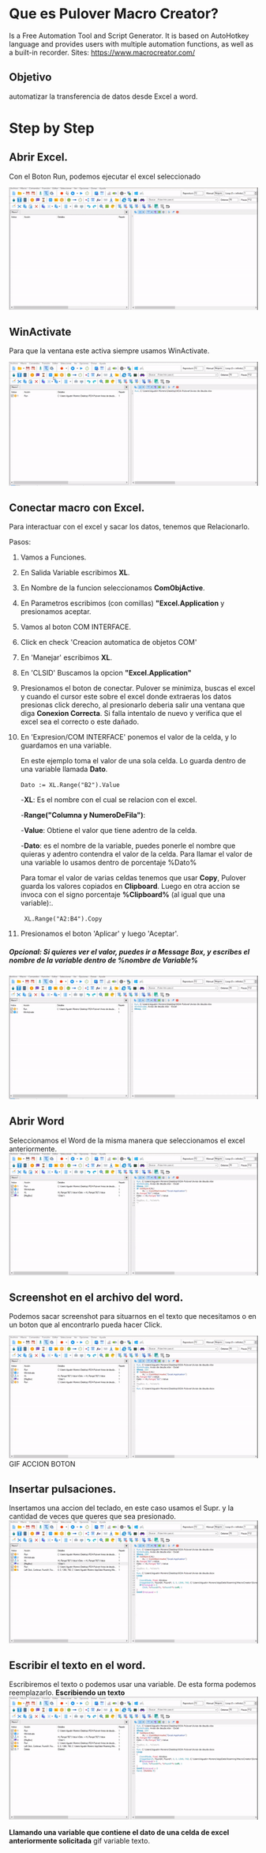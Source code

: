 # Que es Pulover Macro Creator?
Is a Free Automation Tool and Script Generator. It is based on AutoHotkey language and provides users with multiple automation functions, as well as a built-in recorder.
Sites: https://www.macrocreator.com/

## Objetivo
automatizar la transferencia de datos desde Excel a word.

# Step by Step

## Abrir Excel.
Con el Boton Run, podemos ejecutar el excel seleccionado

![](./gif/abrir_excel.gif)

## WinActivate
Para que la ventana este activa siempre usamos WinActivate.

![](./gif/WinActivate.gif)

## Conectar macro con  Excel.
Para interactuar con el excel y sacar los datos, tenemos que Relacionarlo.

Pasos:
  1. Vamos a Funciones.
  2. En Salida Variable escribimos **XL**.
  3. En Nombre de la funcion seleccionamos **ComObjActive**.
  4. En Parametros escribimos (con comillas) **"Excel.Application** y presionamos aceptar.
  5. Vamos al boton COM INTERFACE.
  6. Click en check 'Creacion automatica de objetos COM'
  7. En 'Manejar' escribimos **XL**.
  8. En 'CLSID' Buscamos la opcion **"Excel.Application"**
  9. Presionamos el boton de conectar. Pulover se minimiza, buscas el excel y cuando el cursor este sobre el excel donde extraeras los       datos presionas click derecho, al presionarlo deberia salir una ventana que diga **Conexion Correcta**. 
    Si falla intentalo de nuevo y verifica que el excel sea el correcto o este dañado.
  6. En 'Expresion/COM INTERFACE' ponemos el valor de la celda, y lo guardamos en una variable.
     
     En este ejemplo toma el valor de una sola celda. Lo guarda dentro de una variable llamada **Dato**.
     
     
     ` Dato := XL.Range("B2").Value `
     
     -**XL**: Es el nombre con el cual se relacion con el excel.
     
     -**Range("Columna y NumeroDeFila")**: 
     
     -**Value**: Obtiene el valor que tiene adentro de la celda.
     
     -**Dato**: es el nombre de la variable, puedes ponerle el nombre que quieras y adentro contendra el valor de la celda.
     Para llamar el valor de una variable lo usamos dentro de porcentaje %Dato%
     
     Para tomar el valor de varias celdas tenemos que usar **Copy**, Pulover guarda los valores copiados en **Clipboard**.
     Luego en otra accion se invoca con el signo porcentaje **%Clipboard%** (al igual que una variable):.
     
     ` XL.Range("A2:B4").Copy` 
         
   
   7. Presionamos el boton 'Aplicar' y luego 'Aceptar'.
   
   ##### Opcional: Si quieres ver el valor, puedes ir a Message Box, y escribes el nombre de la variable dentro de %nombre de Variable%



![](./gif/COM_INTERFACE.gif)
  
 ## Abrir Word
 Seleccionamos el Word de la misma manera que seleccionamos el excel anteriormente.
 ![](./gif/Abrir_Word.gif)
 
 ## Screenshot en el archivo del word.
 Podemos sacar screenshot para situarnos en el texto que necesitamos o en un boton que al encontrarlo pueda hacer Click.
 
 ![](./gif/Sacar_Screens%20.gif)
 GIF ACCION BOTON
 
 ## Insertar pulsaciones.
 Insertamos una accion del teclado, en este caso usamos el Supr. y la cantidad de veces que queres que sea presionado.
 ![](./gif/delete_teclado.gif)
 
 ## Escribir el texto en el word.
 Escribiremos el texto o podemos usar una variable. De esta forma podemos reemplazarlo.
 **Escribiendo un texto**
 ![](./gif/texto_dato.gif)
 
 
 **Llamando una variable que contiene el dato de una celda de excel anteriormente solicitada**
 gif variable texto.
 
 

 
 
 
 
 


